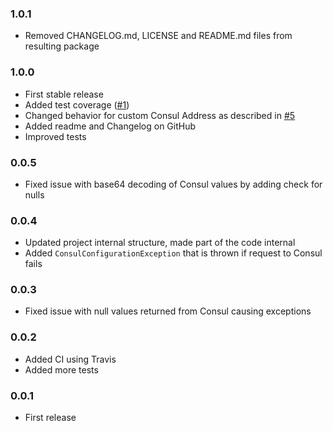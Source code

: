 ### 1.0.1

* Removed CHANGELOG.md, LICENSE and README.md files from resulting package

### 1.0.0

* First stable release
* Added test coverage ([#1](https://github.com/DarkXaHTeP/DarkXaHTeP.Extensions.Configuration.Consul/issues/1))
* Changed behavior for custom Consul Address as described in [#5](https://github.com/DarkXaHTeP/DarkXaHTeP.Extensions.Configuration.Consul/issues/5)
* Added readme and Changelog on GitHub
* Improved tests

### 0.0.5

* Fixed issue with base64 decoding of Consul values by adding check for nulls

### 0.0.4

* Updated project internal structure, made part of the code internal
* Added `ConsulConfigurationException` that is thrown if request to Consul fails

### 0.0.3

* Fixed issue with null values returned from Consul causing exceptions

### 0.0.2

* Added CI using Travis
* Added more tests

### 0.0.1

* First release
